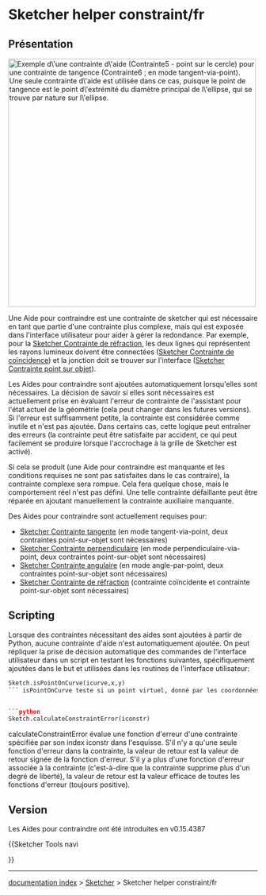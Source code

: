 # Sketcher helper constraint/fr
## Présentation

<img alt="Exemple d\'une contrainte d\'aide (Contrainte5 - point sur le cercle) pour une contrainte de tangence (Contrainte6 ; en mode tangent-via-point). Une seule contrainte d\'aide est utilisée dans ce cas, puisque le point de tangence est le point d\'extrémité du diamètre principal de l\'ellipse, qui se trouve par nature sur l\'ellipse." src=images/Sketcher_helper_constraint_example1.png  style="width:500px;">

Une Aide pour contraindre est une contrainte de sketcher qui est nécessaire en tant que partie d\'une contrainte plus complexe, mais qui est exposée dans l\'interface utilisateur pour aider à gérer la redondance. Par exemple, pour la [Sketcher Contrainte de réfraction](Sketcher_ConstrainSnellsLaw/fr.md), les deux lignes qui représentent les rayons lumineux doivent être connectées ([Sketcher Contrainte de coïncidence](Sketcher_ConstrainCoincident/fr.md)) et la jonction doit se trouver sur l\'interface ([Sketcher Contrainte point sur objet](Sketcher_ConstrainPointOnObject/fr.md)).

Les Aides pour contraindre sont ajoutées automatiquement lorsqu\'elles sont nécessaires. La décision de savoir si elles sont nécessaires est actuellement prise en évaluant l\'erreur de contrainte de l\'assistant pour l\'état actuel de la géométrie (cela peut changer dans les futures versions). Si l\'erreur est suffisamment petite, la contrainte est considérée comme inutile et n\'est pas ajoutée. Dans certains cas, cette logique peut entraîner des erreurs (la contrainte peut être satisfaite par accident, ce qui peut facilement se produire lorsque l\'accrochage à la grille de Sketcher est activé).

Si cela se produit (une Aide pour contraindre est manquante et les conditions requises ne sont pas satisfaites dans le cas contraire), la contrainte complexe sera rompue. Cela fera quelque chose, mais le comportement réel n\'est pas défini. Une telle contrainte défaillante peut être réparée en ajoutant manuellement la contrainte auxiliaire manquante.

Des Aides pour contraindre sont actuellement requises pour:

-   [Sketcher Contrainte tangente](Sketcher_ConstrainTangent/fr.md) (en mode tangent-via-point, deux contraintes point-sur-objet sont nécessaires)
-   [Sketcher Contrainte perpendiculaire](Sketcher_ConstrainPerpendicular/fr.md) (en mode perpendiculaire-via-point, deux contraintes point-sur-objet sont nécessaires)
-   [Sketcher Contrainte angulaire](Sketcher_ConstrainAngle/fr.md) (en mode angle-par-point, deux contraintes point-sur-objet sont nécessaires)
-   [Sketcher Contrainte de réfraction](Sketcher_ConstrainSnellsLaw/fr.md) (contrainte coïncidente et contrainte point-sur-objet sont nécessaires)

## Scripting

Lorsque des contraintes nécessitant des aides sont ajoutées à partir de Python, aucune contrainte d\'aide n\'est automatiquement ajoutée. On peut répliquer la prise de décision automatique des commandes de l\'interface utilisateur dans un script en testant les fonctions suivantes, spécifiquement ajoutées dans le but et utilisées dans les routines de l\'interface utilisateur: 
```python
Sketch.isPointOnCurve(icurve,x,y)
``` isPointOnCurve teste si un point virtuel, donné par les coordonnées d\'esquisse x,y (valeurs flottantes), se trouve satisfaire une contrainte de point virtuel sur objet - c\'est-à-dire se trouve sur la courbe spécifiée par l\'indice de courbe icurve. Retourne True si le point se trouve sur la courbe, et False dans le cas contraire.


```python
Sketch.calculateConstraintError(iconstr)
```

calculateConstraintError évalue une fonction d\'erreur d\'une contrainte spécifiée par son index iconstr dans l\'esquisse. S\'il n\'y a qu\'une seule fonction d\'erreur dans la contrainte, la valeur de retour est la valeur de retour signée de la fonction d\'erreur. S\'il y a plus d\'une fonction d\'erreur associée à la contrainte (c\'est-à-dire que la contrainte supprime plus d\'un degré de liberté), la valeur de retour est la valeur efficace de toutes les fonctions d\'erreur (toujours positive).

## Version

Les Aides pour contraindre ont été introduites en v0.15.4387


{{Sketcher Tools navi

}}

---
[documentation index](../README.md) > [Sketcher](Sketcher_Workbench.md) > Sketcher helper constraint/fr
